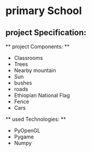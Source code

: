 # primary School 
## project Specification: 
** project Components: **
- Classrooms
- Trees
- Nearby mountain
- Sun 
- bushes
- roads
- Ethiopian National Flag
- Fence
- Cars

** used Technologies: **
- PyOpenGL
- Pygame
- Numpy


     
